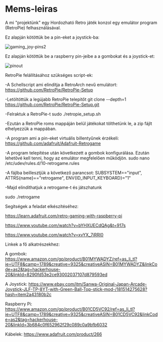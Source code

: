# Mems-leiras
A mi "projektünk" egy Hordozható Retro játék konzol egy emulátor program (RetroPie) felhasználásával.

Ez alapján kötöttük be a pin-eket a joystick-ba:


![gaming_joy-pins2](https://user-images.githubusercontent.com/44037717/51151015-40d75f80-1869-11e9-9d94-d802bfe57cd3.png)


Ez alapján kötöttük be a raspberry pin-jeibe a a gombokat és a joystick-et:


![pinout](https://user-images.githubusercontent.com/44037717/51151043-6e240d80-1869-11e9-82c7-05c9f8836d00.png)


RetroPie felállításához szükséges script-ek:

-A Schellscript ami elindítja a RetroArch nevű emulátort:
https://github.com/RetroPie/RetroPie-Setup

-Letöltöttük a legújabb RetroPie telepítőt
git clone --depth=1 https://github.com/RetroPie/RetroPie-Setup.git

-Felraktuk a RetroPie-t
sudo ./retropie_setup.sh

-Ezután a RetroPie roms mappáján belül játékokat tölthetünk le, a zip fájlt elhelyezzük a mappában.

-A program ami a pin-eket virtuális billentyűnek érzékeli:
https://github.com/adafruit/Adafruit-Retrogame

-A program telepítése után következett a gombok konfigurálása. Ezután lehetővé kell tenni, hogy az emulátor megfelelően működjön.
sudo nano /etc/udev/rules.d/10-retrogame.rules

-A fájlba beillesztjük a következő parancsot:
SUBSYSTEM=="input", ATTRS{name}=="retrogame", ENV{ID_INPUT_KEYBOARD}="1"

-Majd elindíthatjuk a retrogame-t és játszhatunk

sudo ./retrogame


Segítségek a feladat elkészítéséhez:

https://learn.adafruit.com/retro-gaming-with-raspberry-pi

https://www.youtube.com/watch?v=bYHXUECdQAg&t=917s


https://www.youtube.com/watch?v=xvYX_7iRRI0



Linkek a fő alkatrészekhez:

A gombok:
https://www.amazon.com/gp/product/B01MYWADYZ/ref=as_li_tl?ie=UTF8&camp=1789&creative=9325&creativeASIN=B01MYWADYZ&linkCode=as2&tag=hackerhouse-20&linkId=8290fd53e2ce93002037107d879593ed

A Joystick:
https://www.ebay.com/itm/Sanwa-Original-Japan-Arcade-Joystick-JLF-TP-8YT-with-Green-Ball-Top-stick-mod-/181514275628?hash=item2a43180b2c

Raspberry Pi:
https://www.amazon.com/gp/product/B01CD5VC92/ref=as_li_tl?ie=UTF8&camp=1789&creative=9325&creativeASIN=B01CD5VC92&linkCode=as2&tag=hackerhouse-20&linkId=3b684c0f652962f29c089c0a9bfb6032

Kábelek:
https://www.adafruit.com/product/266
